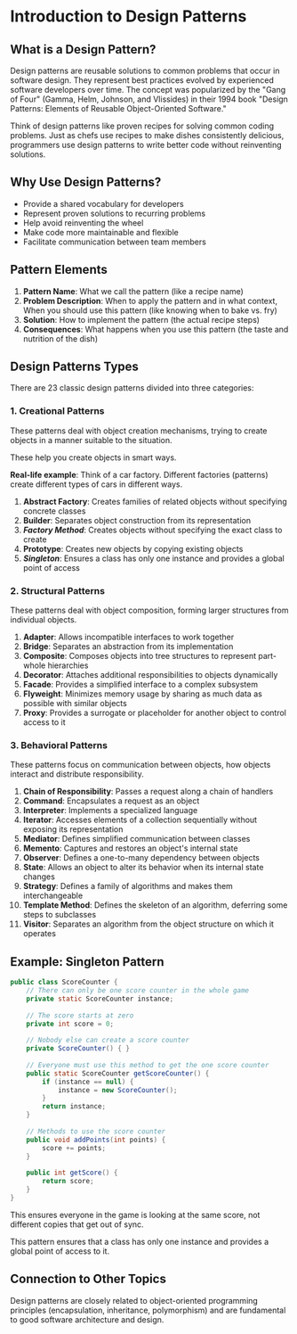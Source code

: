 
# Introduction to Design Patterns

## What is a Design Pattern?

Design patterns are reusable solutions to common problems that occur in software design. They represent best practices evolved by experienced software developers over time. The concept was popularized by the "Gang of Four" (Gamma, Helm, Johnson, and Vlissides) in their 1994 book "Design Patterns: Elements of Reusable Object-Oriented Software."

Think of design patterns like proven recipes for solving common coding problems. Just as chefs use recipes to make dishes consistently delicious, programmers use design patterns to write better code without reinventing solutions.




## Why Use Design Patterns?

- Provide a shared vocabulary for developers
- Represent proven solutions to recurring problems
- Help avoid reinventing the wheel
- Make code more maintainable and flexible
- Facilitate communication between team members

## Pattern Elements

1. **Pattern Name**: What we call the pattern (like a recipe name)
2. **Problem Description**: When to apply the pattern and in what context, When you should use this pattern (like knowing when to bake vs. fry)
3. **Solution**: How to implement the pattern (the actual recipe steps)
4. **Consequences**: What happens when you use this pattern (the taste and nutrition of the dish)




## Design Patterns Types

There are 23 classic design patterns divided into three categories:

### 1. Creational Patterns

These patterns deal with object creation mechanisms, trying to create objects in a manner suitable to the situation.

These help you create objects in smart ways.

**Real-life example**: Think of a car factory. Different factories (patterns) create different types of cars in different ways.


1. **Abstract Factory**: Creates families of related objects without specifying concrete classes
2. **Builder**: Separates object construction from its representation
3. ***Factory Method***: Creates objects without specifying the exact class to create
4. **Prototype**: Creates new objects by copying existing objects
5. ***Singleton***: Ensures a class has only one instance and provides a global point of access

### 2. Structural Patterns

These patterns deal with object composition, forming larger structures from individual objects.

1. **Adapter**: Allows incompatible interfaces to work together
2. **Bridge**: Separates an abstraction from its implementation
3. **Composite**: Composes objects into tree structures to represent part-whole hierarchies
4. **Decorator**: Attaches additional responsibilities to objects dynamically
5. **Facade**: Provides a simplified interface to a complex subsystem
6. **Flyweight**: Minimizes memory usage by sharing as much data as possible with similar objects
7. **Proxy**: Provides a surrogate or placeholder for another object to control access to it

### 3. Behavioral Patterns

These patterns focus on communication between objects, how objects interact and distribute responsibility.

1. **Chain of Responsibility**: Passes a request along a chain of handlers
2. **Command**: Encapsulates a request as an object
3. **Interpreter**: Implements a specialized language
4. **Iterator**: Accesses elements of a collection sequentially without exposing its representation
5. **Mediator**: Defines simplified communication between classes
6. **Memento**: Captures and restores an object's internal state
7. **Observer**: Defines a one-to-many dependency between objects
8. **State**: Allows an object to alter its behavior when its internal state changes
9. **Strategy**: Defines a family of algorithms and makes them interchangeable
10. **Template Method**: Defines the skeleton of an algorithm, deferring some steps to subclasses
11. **Visitor**: Separates an algorithm from the object structure on which it operates

## Example: Singleton Pattern


```java
public class ScoreCounter {
    // There can only be one score counter in the whole game
    private static ScoreCounter instance;
    
    // The score starts at zero
    private int score = 0;
    
    // Nobody else can create a score counter
    private ScoreCounter() { }
    
    // Everyone must use this method to get the one score counter
    public static ScoreCounter getScoreCounter() {
        if (instance == null) {
            instance = new ScoreCounter();
        }
        return instance;
    }
    
    // Methods to use the score counter
    public void addPoints(int points) {
        score += points;
    }
    
    public int getScore() {
        return score;
    }
}
```

This ensures everyone in the game is looking at the same score, not different copies that get out of sync.


This pattern ensures that a class has only one instance and provides a global point of access to it.

## Connection to Other Topics

Design patterns are closely related to object-oriented programming principles (encapsulation, inheritance, polymorphism) and are fundamental to good software architecture and design.
